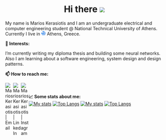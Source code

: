 <h1 align="center">Hi there <img src="https://media.giphy.com/media/hvRJCLFzcasrR4ia7z/giphy.gif" width="25px"></h1>
<p>My name is Marios Kerasiotis and I am an undergraduate electrical and computer engineering student @ National Technical University of Athens. Currently I live in <img src="src/greece.png" width="14px"> Athens, Greece.</p>


<b>🌱 Interests:</b>

I’m currently writing my diploma thesis and building some neural networks. Also I am learning about a software engineering, system design and design patterns.

<b>📫 How to reach me:</b><br/>


<a href="mailto:marioskerasiotis+github@gmail.com"><img align="left" alt="Marios Kerasiotis | Email" width="25px" src="https://user-images.githubusercontent.com/39958515/148821745-f1190cc2-bf39-4d4d-98af-af5f3551c8f2.png"> </a>
<a href="https://www.linkedin.com/in/marioskerasiotis/"><img align="left" alt="Marios Kerasiotis | LinkedIn" width="25px" src="https://user-images.githubusercontent.com/39958515/148821711-f2bca847-0500-46ba-a4e4-01f581d4fc23.png"> </a>
<a href="https://www.instagram.com/marios.ker/"><img align="left" alt="Marios Kerasiotis | Instagram" width="25px" src="https://user-images.githubusercontent.com/39958515/148823158-9c49ad1a-5f23-4e02-b111-5bcaab566297.png"> </a>
<br/><br/>
<b>:chart_with_upwards_trend: Some stats about me:</b><br/>
[![My stats](https://github-readme-stats.vercel.app/api?username=mariosker&count_private=true&hide=issues&hide_border=true)](https://github.com/mariosker#gh-light-mode-only) [![Top Langs](https://github-readme-stats.vercel.app/api/top-langs/?username=mariosker&hide=html&layout=compact&hide_border=true)](https://github.com/mariosker#gh-light-mode-only)
[![My stats](https://github-readme-stats.vercel.app/api?username=mariosker&count_private=true&hide=issues&theme=dark&bg_color=22272e&hide_border=true)](https://github.com/mariosker#gh-dark-mode-only) [![Top Langs](https://github-readme-stats.vercel.app/api/top-langs/?username=mariosker&hide=html&layout=compact&theme=dark&bg_color=22272e&hide_border=true)](https://github.com/mariosker#gh-dark-mode-only)
